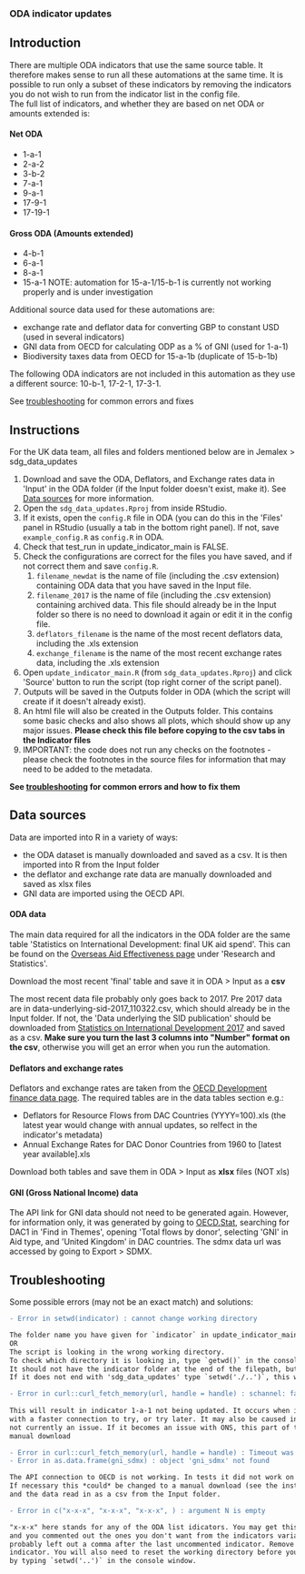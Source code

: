 ### ODA indicator updates

## Introduction
There are multiple ODA indicators that use the same source table. It therefore makes sense to run all these automations at the same time. It is possible to run only a subset of these indicators by removing the indicators you do not wish to run from the indicator list in the config file.  
The full list of indicators, and whether they are based on net ODA or amounts extended is:
#### Net ODA  
-  1-a-1
-  2-a-2  
-  3-b-2  
-  7-a-1  
-  9-a-1  
-  17-9-1  
-  17-19-1  
#### Gross ODA (Amounts extended)
-  4-b-1  
-  6-a-1  
-  8-a-1  
-  15-a-1 NOTE: automation for 15-a-1/15-b-1 is currently not working properly and is under investigation
  
Additional source data used for these automations are:  
- exchange rate and deflator data for converting GBP to constant USD (used in several indicators)  
- GNI data from OECD for calculating ODP as a % of GNI (used for 1-a-1)   
- Biodiversity taxes data from OECD for 15-a-1b (duplicate of 15-b-1b)  
  
The following ODA indicators are not included in this automation as they use a different source: 10-b-1, 17-2-1, 17-3-1.  

See [troubleshooting](#troubleshooting) for common errors and fixes
  
## Instructions  
For the UK data team, all files and folders mentioned below are in Jemalex > sdg_data_updates 
  
 
1. Download and save the ODA, Deflators, and Exchange rates data in 'Input' in the ODA folder (if the Input folder doesn't exist, make it). See [Data sources](#data-sources) for more information.  
2. Open the `sdg_data_updates.Rproj` from inside RStudio. 
3. If it exists, open the `config.R` file in ODA (you can do this in the 'Files' panel in RStudio (usually a tab in the bottom right panel). 
If not, save `example_config.R` as `config.R` in ODA.  
4. Check that test_run in update_indicator_main is FALSE.
5. Check the configurations are correct for the files you have saved, and if not correct them and save `config.R`.  
     1. `filename_newdat` is the name of file (including the .csv extension) containing ODA data that you have saved in the Input file.  
     2. `filename_2017` is the name of file (including the .csv extension) containing archived data. This file should already be in the Input folder so there is no need to download it again or edit it in the config file. 
     3. `deflators_filename` is the name of the most recent deflators data, including the .xls extension
     4. `exchange_filename` is the name of the most recent exchange rates data, including the .xls extension
6. Open `update_indicator_main.R` (from `sdg_data_updates.Rproj`) and click 'Source' button to run the script (top right corner of the script panel).  
7. Outputs will be saved in the Outputs folder in ODA (which the script will create if it doesn't already exist).  
8. An html file will also be created in the Outputs folder. This contains some basic checks and also shows all plots, which should show up any major issues. **Please check this file before copying to the csv tabs in the Indicator files**  
9. IMPORTANT: the code does not run any checks on the footnotes - please check the footnotes in the source files for information that may need to be added to the metadata.  
  
**See [troubleshooting](#troubleshooting) for common errors and how to fix them**
  
## Data sources
Data are imported into R in a variety of ways:  
- the ODA dataset is manually downloaded and saved as a csv. It is then imported into R from the Input folder
- the deflator and exchange rate data are manually downloaded and saved as xlsx files
- GNI data are imported using the OECD API. 
  
#### ODA data
The main data required for all the indicators in the ODA folder are the same table 'Statistics on International Development: final UK aid spend'. This can be found on the [Overseas Aid Effectiveness page](https://www.gov.uk/international/overseas-aid-effectiveness) under 'Research and Statistics'.  
  
Download the most recent 'final' table and save it in ODA > Input as a **csv**    
  
The most recent data file probably only goes back to 2017. Pre 2017 data are in data-underlying-sid-2017_110322.csv, which should already be in the Input folder. If not, the 'Data underlying the SID publication' should be downloaded from [Statistics on International Development 2017](https://www.gov.uk/government/statistics/statistics-on-international-development-2017) and saved as a csv. **Make sure you turn the last 3 columns into "Number" format on the csv**, otherwise you will get an error when you run the automation. 
  
#### Deflators and exchange rates
Deflators and exchange rates are taken from the [OECD Development finance data page](https://www.oecd.org/dac/financing-sustainable-development/development-finance-data/). The required tables are in the data tables section e.g.:  
-  Deflators for Resource Flows from DAC Countries (YYYY=100).xls (the latest year would change with annual updates, so relfect in the indicator's metadata)
-  Annual Exchange Rates for DAC Donor Countries from 1960 to [latest year available].xls
  
Download both tables and save them in ODA > Input as **xlsx** files (NOT xls)
  
#### GNI (Gross National Income) data  
The API link for GNI data should not need to be generated again. 
However, for information only, it was generated by going to [OECD.Stat](https://stats.oecd.org/Index.aspx?ThemeTreeId=3#), searching for DAC1 in 'Find in Themes', opening 'Total flows by donor', selecting 'GNI' in Aid type, and 'United Kingdom' in DAC countries. The sdmx data url was accessed by going to Export > SDMX.

## Troubleshooting
Some possible errors (may not be an exact match) and solutions:    
    

```diff
- Error in setwd(indicator) : cannot change working directory  

The folder name you have given for `indicator` in update_indicator_main.R may be incorrectly typed. Check you are using 'ODA'.  
OR     
The script is looking in the wrong working directory. 
To check which directory it is looking in, type `getwd()` in the console and hit enter.
It should not have the indicator folder at the end of the filepath, but should end with 'sdg_data_updates'. 
If it does not end with 'sdg_data_updates' type `setwd('./..')`, this will make R look in the directory above.

```
```diff
- Error in curl::curl_fetch_memory(url, handle = handle) : schannel: failed to receive handshake, SSL/TLS connection failed  
  
This will result in indicator 1-a-1 not being updated. It occurs when internet speed is very low, so ask someone
with a faster connection to try, or try later. It may also be caused in future by issues with Firewalls. This is
not currently an issue. If it becomes an issue with ONS, this part of the code may need to be rewritten to use a
manual download
```

```diff
- Error in curl::curl_fetch_memory(url, handle = handle) : Timeout was reached: [stats.oecd.org] Send failure: Connection was reset. 
- Error in as.data.frame(gni_sdmx) : object 'gni_sdmx' not found

The API connection to OECD is not working. In tests it did not work on the ONS internet network so try using your home network.  
If necessary this *could* be changed to a manual download (see the instructions for downloading the data in cource 2 of 15-a-1),
and the data read in as a csv from the Input folder. 

```

```diff
- Error in c("x-x-x", "x-x-x", "x-x-x", ) : argument N is empty

"x-x-x" here stands for any of the ODA list idicators. You may get this error if you ran a few indicators in bulk 
and you commented out the ones you don't want from the indicators variable in the config file. You
probably left out a comma after the last uncommented indicator. Remove the comma after your last
indicator. You will also need to reset the working directory before you hit "Source" again 
by typing `setwd('..')` in the console window. 

```
